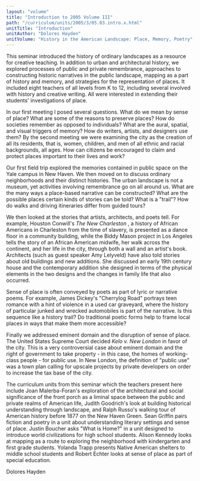 ```yaml
---
layout: "volume"
title: "Introduction to 2005 Volume III"
path: "/curriculum/units/2005/3/05.03.intro.x.html"
unitTitle: "Introduction"
unitAuthor: "Dolores Hayden"
unitVolume: "History in the American Landscape: Place, Memory, Poetry"
---
```

<body>
<p>
  This seminar introduced the history of ordinary landscapes as a resource for creative teaching. In addition to urban and architectural history, we explored processes of public and private remembrance, approaches to constructing historic narratives in the public landscape, mapping as a part of history and memory, and strategies for the representation of places. It included eight teachers of all levels from K to 12, including several involved with history and creative writing. All were interested in extending their students' investigations of place.
 </p>
<p>
  In our first meeting I posed several questions. What do we mean by sense of place? What are some of the reasons to preserve places? How do societies remember as opposed to individuals? What are the aural, spatial, and visual triggers of memory? How do writers, artists, and designers use them? By the second meeting we were examining the city as the creation of all its residents, that is, women, children, and men of all ethnic and racial backgrounds, all ages. How can citizens be encouraged to claim and protect places important to their lives and work?
 </p>
<p>
  Our first field trip explored the memories contained in public space on the Yale campus in New Haven. We then moved on to discuss ordinary neighborhoods and their distinct histories. The urban landscape is not a museum, yet activities involving remembrance go on all around us. What are the many ways a place-based narrative can be constructed? What are the possible places certain kinds of stories can be told? What is a "trail"? How do walks and driving itineraries differ from guided tours?
 </p>
<p>
  We then looked at the stories that artists, architects, and poets tell. For example, Houston Conwill's
  <i>
   The New Charleston
  </i>
  , a history of African Americans in Charleston from the time of slavery, is presented as a dance floor in a community building, while the Biddy Mason project in Los Angeles tells the story of an African American midwife, her walk across the continent, and her life in the city, through both a wall and an artist's book. Architects (such as guest speaker Amy Lelyveld) have also told stories about old buildings and new additions. She discussed an early 19th century house and the contemporary addition she designed in terms of the physical elements in the two designs and the changes in family life that also occurred.
 </p>
<p>
  Sense of place is often conveyed by poets as part of lyric or narrative poems. For example, James Dickey's "Cherrylog Road" portrays teen romance with a hint of violence in a used car graveyard, where the history of particular junked and wrecked automobiles is part of the narrative. Is this sequence like a history trail? Do traditional poetic forms help to frame local places in ways that make them more accessible?
 </p>
<p>
  Finally we addressed eminent domain and the disruption of sense of place. The United States Supreme Court decided
  <i>
   Kelo v. New London
  </i>
  in favor of the city. This is a very controversial case about eminent domain and the right of government to take property - in this case, the homes of working-class people - for public use. In New London, the definition of "public use" was a town plan calling for upscale projects by private developers on order to increase the tax base of the city.
 </p>
<p>
  The curriculum units from this seminar which the teachers present here include Joan Malerba-Foran's exploration of the architectural and social significance of the front porch as a liminal space between the public and private realms of American life, Judith Goodrich's look at building historical understanding through landscape, and Ralph Russo's walking tour of American history before 1877 on the New Haven Green. Sean Griffin pairs fiction and poetry in a unit about understanding literary settings and sense of place. Justin Boucher asks "What is Home?" in a unit designed to introduce world civilizations for high school students. Alison Kennedy looks at mapping as a route to exploring the neighborhood with kindergarten and first grade students. Yolanda Trapp presents Native American shelters to middle school students and Robert Echter looks at sense of place as part of special education.
 </p>
<p>
  Dolores Hayden
 </p>

</body>